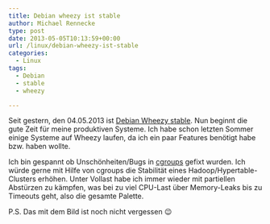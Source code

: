 ```yaml
---
title: Debian wheezy ist stable
author: Michael Rennecke
type: post
date: 2013-05-05T10:13:59+00:00
url: /linux/debian-wheezy-ist-stable
categories:
  - Linux
tags:
  - Debian
  - stable
  - wheezy

---
```

Seit gestern, den 04.05.2013 ist [Debian Wheezy stable][1]. Nun beginnt die gute Zeit für meine produktiven Systeme. Ich habe schon letzten Sommer einige Systeme auf Wheezy laufen, da ich ein paar Features benötigt habe bzw. haben wollte.

Ich bin gespannt ob Unschönheiten/Bugs in [cgroups][2] gefixt wurden. Ich würde gerne mit Hilfe von cgroups die Stabilität eines Hadoop/Hypertable-Clusters erhöhen. Unter Vollast habe ich immer wieder mit partiellen Abstürzen zu kämpfen, was bei zu viel CPU-Last über Memory-Leaks bis zu Timeouts geht, also die gesamte Palette.

P.S. Das mit dem Bild ist noch nicht vergessen 😉

 [1]: http://www.debian.org/News/2013/20130504
 [2]: https://www.kernel.org/doc/Documentation/cgroups/cgroups.txt